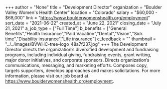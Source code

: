 +++
author = "None"
title = "Development Director"
organization = "Boulder Valley Women's Health Center"
location = "Colorado"
salary = "$60,000 - $68,000"
link = "https://www.boulderwomenshealth.org/employment"
sort_date = "2021-06-22"
created_at = "June 22, 2021"
closing_date = "July 21, 2021"
a_job_type = ["Full Time"]
b_benefits = ["General Benefits","Health Insurance","Paid Vacation","Dental","Vision","Sick time","Disability insurance","Life insurance"]
c_feedback = ""
thumbnail = "../../images/BVWHC-tree-logo_48a7f237.jpg"
+++
The Development Director directs the organization’s diversified development and fundraising programs, including individual giving, fundraising events, grant writing, major donor initiatives, and corporate sponsors. Directs organization’s communications, messaging, and marketing efforts. Composes copy, targets supporters, develops approaches and makes solicitations. For more information, please visit our job board at https://www.boulderwomenshealth.org/employment.